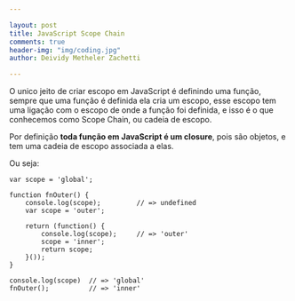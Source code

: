 ```yaml
---

layout: post
title: JavaScript Scope Chain
comments: true
header-img: "img/coding.jpg"
author: Deividy Metheler Zachetti

---
```


O unico jeito de criar escopo em JavaScript é definindo uma função, sempre que uma função é 
definida ela cria um escopo, esse escopo tem uma ligação com o escopo de onde a função foi definida,
e isso é o que conhecemos como Scope Chain, ou cadeia de escopo.

Por definição **toda função em JavaScript é um closure**, pois são objetos, e tem uma
cadeia de escopo associada a elas.

Ou seja:

    var scope = 'global';

    function fnOuter() {
        console.log(scope);         // => undefined
        var scope = 'outer';

        return (function() {
            console.log(scope);     // => 'outer'
            scope = 'inner';
            return scope;
        }());
    }

    console.log(scope)  // => 'global'
    fnOuter();          // => 'inner'


